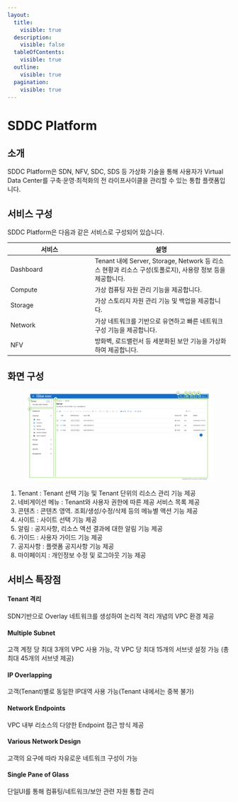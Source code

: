 ```yaml
---
layout:
  title:
    visible: true
  description:
    visible: false
  tableOfContents:
    visible: true
  outline:
    visible: true
  pagination:
    visible: true
---
```


# SDDC Platform

## 소개

SDDC Platform은 SDN, NFV, SDC, SDS 등 가상화 기술을 통해 사용자가 Virtual Data Center를 구축·운영·최적화의 전 라이프사이클을 관리할 수 있는 통합 플랫폼입니다.

## 서비스 구성

SDDC Platform은 다음과 같은 서비스로 구성되어 있습니다.

<table><thead><tr><th width="176.37696335078533">서비스</th><th>설명</th></tr></thead><tbody><tr><td>Dashboard</td><td>Tenant 내에 Server, Storage, Network 등 리소스 현황과 리소스 구성(토폴로지), 사용량 정보 등을 제공합니다.</td></tr><tr><td>Compute</td><td>가상 컴퓨팅 자원 관리 기능을 제공합니다.</td></tr><tr><td>Storage</td><td>가상 스토리지 자원 관리 기능 및 백업을 제공합니다.</td></tr><tr><td>Network</td><td>가상 네트워크를 기반으로 유연하고 빠른 네트워크 구성 기능을 제공합니다.</td></tr><tr><td>NFV</td><td>방화벽, 로드밸런서 등 세분화된 보안 기능을 가상화하여 제공합니다.</td></tr></tbody></table>

## 화면 구성

<figure><img src=".gitbook/assets/image (1).png" alt=""><figcaption></figcaption></figure>

1. Tenant : Tenant 선택 기능 및 Tenant 단위의 리소스 관리 기능 제공
2. 네비게이션 메뉴 : Tenant와 사용자 권한에 따른 제공 서비스 목록 제공
3. 콘텐츠 : 콘텐츠 영역. 조회/생성/수정/삭제 등의 메뉴별 액션 기능 제공
4. 사이트 : 사이트 선택 기능 제공
5. 알림 : 공지사항, 리소스 액션 결과에 대한 알림 기능 제공
6. 가이드 : 사용자 가이드 기능 제공
7. 공지사항 : 플랫폼 공지사항 기능 제공
8. 마이페이지 : 개인정보 수정 및 로그아웃 기능 제공

## 서비스 특장점

#### Tenant 격리

SDN기반으로 Overlay 네트워크를 생성하여 논리적 격리 개념의 VPC 환경 제공

#### Multiple Subnet

고객 계정 당 최대 3개의 VPC 사용 가능, 각 VPC 당 최대 15개의 서브넷 설정 가능 (총 최대 45개의 서브넷 제공)

#### IP Overlapping

고객(Tenant)별로 동일한 IP대역 사용 가능(Tenant 내에서는 중복 불가)

#### Network Endpoints

VPC 내부 리소스의 다양한 Endpoint 접근 방식 제공

#### Various Network Design

고객의 요구에 따라 자유로운 네트워크 구성이 가능

#### Single Pane of Glass

단일UI를 통해 컴퓨팅/네트워크/보안 관련 자원 통합 관리
